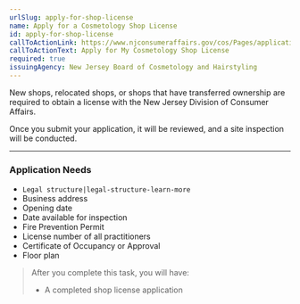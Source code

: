 ```yaml
---
urlSlug: apply-for-shop-license
name: Apply for a Cosmetology Shop License
id: apply-for-shop-license
callToActionLink: https://www.njconsumeraffairs.gov/cos/Pages/applications.aspx
callToActionText: Apply for My Cosmetology Shop License
required: true
issuingAgency: New Jersey Board of Cosmetology and Hairstyling
---
```

New shops, relocated shops, or shops that have transferred ownership are required to obtain a license with the New Jersey Division of Consumer Affairs.

Once you submit your application, it will be reviewed, and a site inspection will be conducted.

---

### Application Needs

*  `Legal structure|legal-structure-learn-more` 
* Business address
* Opening date
* Date available for inspection
* Fire Prevention Permit
* License number of all practitioners
* Certificate of Occupancy or Approval
* Floor plan

>After you complete this task, you will have:
>
>* A completed shop license application